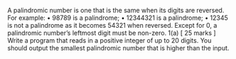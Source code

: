 A palindromic number is one that is the same when its digits are reversed.
For example:
• 98789 is a palindrome;
• 12344321 is a palindrome;
• 12345 is not a palindrome as it becomes 54321 when reversed.
Except for 0, a palindromic number’s leftmost digit must be non-zero.
1(a) [ 25 marks ]
Write a program that reads in a positive integer of up to 20 digits.
You should output the smallest palindromic number that is higher than the input.
